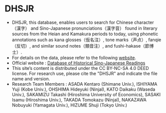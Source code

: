 # DHSJR
- DHSJR, this database, enables users to search for Chinese character（漢字） and Sino-Japanese pronunciations（漢字音） found in literary sources from the Heian and Kamakura periods to today, using phonetic annotations such as kana glosses（仮名注）, tone marks（声点）, fanqie（反切）, and similar sound notes（類音注）, and fushi-hakase（節博士）.
- For details on the data, please refer to the following [website](https://dhsjr.w.waseda.jp/?page_id=19).
- Official website : [Database of Historical Sino-Japanese Readings](https://dhsjr.w.waseda.jp)
- This site’s content is distributed under the CC BY-NC-SA 4.0 DEED license. For research use, please cite the "DHSJR" and indicate the file name and version.
- Research Team Members : ASADA Kentaro (Shimane Univ.), ISHIYAMA Yuji (Kobe Univ.), OHSHIMA Hideyuki (Ninjal), KATO Daikaku (Waseda Univ.), SAKAMIZU Takashi (Hiroshima University of Economics), SASAKI Isamu (Hiroshima Univ.), TAKADA Tomokazu (Ninjal), NAKAZAWA Nobuyuki (Yamagata Univ.), HIZUME Shuji (Tokyo Univ.)
